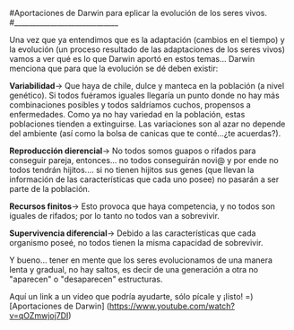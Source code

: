 #Aportaciones de Darwin para eplicar la evolución de los seres vivos.
#_____________________________

Una vez que ya entendimos que es la adaptación (cambios en el tiempo) y la evolución (un proceso resultado de las adaptaciones de los seres vivos) vamos a ver qué es lo que Darwin aportó en estos temas...
Darwin menciona que para que la evolución se dé deben existir:

**Variabilidad**-> Que haya de chile, dulce y manteca en la población (a nivel genético). Si todos fuéramos iguales llegaría un punto donde no hay más combinaciones posibles y todos saldríamos cuchos, propensos a enfermedades. 
Como ya no hay variedad en la población, estas poblaciones tienden a extinguirse. Las variaciones son al azar no depende del ambiente (así como la bolsa de canicas que te conté...¿te acuerdas?). 

**Reproducción dierencial**-> No todos somos guapos o rifados para conseguir pareja, entonces... no todos conseguirán novi@ y por ende no todos tendrán hijitos.... si no tienen hijitos sus genes (que llevan la información de las características que cada uno posee) no pasarán a ser parte de la población.

**Recursos finitos**-> Esto provoca que haya competencia, y no todos son iguales de rifados; por lo tanto no todos van a sobrevivir. 

**Supervivencia diferencial**-> Debido a las características que cada organismo poseé, no todos tienen la misma capacidad de sobrevivir. 

Y bueno... tener en mente que los seres evolucionamos de una manera lenta y gradual, no hay saltos, es decir de una generación a otra no "aparecen" o "desaparecen" estructuras. 

Aquí un link a un video que podría ayudarte, sólo pícale y ¡listo! =)
[Aportaciones de Darwin] (https://www.youtube.com/watch?v=qOZmwjoj7DI)